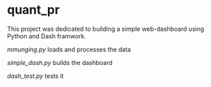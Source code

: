 # quant_pr

This project was dedicated to building a simple web-dashboard using Python and Dash framwork.

*mmunging.py* loads and processes the data

*simple_dash.py* builds the dashboard

*dash_test.py* tests it